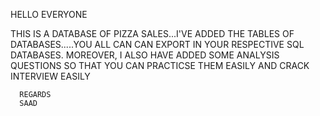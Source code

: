    HELLO EVERYONE


   THIS IS A DATABASE OF PIZZA SALES...I'VE ADDED THE TABLES OF DATABASES.....YOU ALL CAN CAN EXPORT IN YOUR RESPECTIVE SQL DATABASES. MOREOVER, I ALSO HAVE ADDED SOME ANALYSIS QUESTIONS SO THAT YOU CAN PRACTICSE THEM EASILY AND 
    CRACK INTERVIEW EASILY 

      REGARDS
      SAAD
      
